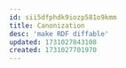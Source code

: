 ```yaml
---
id: sii5dfphdk9iozp581o9kmm
title: Canonization
desc: 'make RDF diffable'
updated: 1731027843108
created: 1731027701970
---
```

